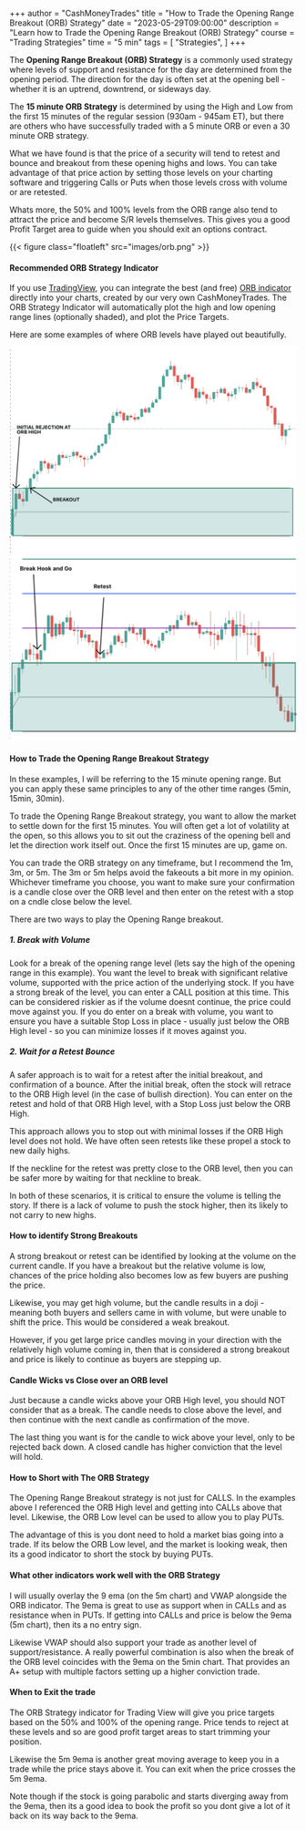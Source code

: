 +++
author = "CashMoneyTrades"
title = "How to Trade the Opening Range Breakout (ORB) Strategy"
date = "2023-05-29T09:00:00"
description = "Learn how to Trade the Opening Range Breakout (ORB) Strategy"
course = "Trading Strategies"
time = "5 min"
tags = [
    "Strategies",
]
+++


 The **Opening Range Breakout (ORB) Strategy** is a commonly used strategy where levels of support and resistance for the day are determined from the opening period. The direction for the day is often set at the opening bell - whether it is an uptrend, downtrend, or sideways day.

The **15 minute ORB Strategy** is determined by using the High and Low from the first 15 minutes of the regular session (930am - 945am ET), but there are others who have successfully traded with a 5 minute ORB or even a 30 minute ORB strategy.

What we have found is that the price of a security will tend to retest and bounce and breakout from these opening highs and lows.  You can take advantage of that price action by setting those levels on your charting software and triggering Calls or Puts when those levels cross with volume or are retested.

Whats more, the 50% and 100% levels from the ORB range also tend to attract the price and become S/R levels themselves.  This gives you a good Profit Target area to guide when you should exit an options contract.

{{< figure class="floatleft" src="images/orb.png" >}}


#### Recommended ORB Strategy Indicator

If you use [TradingView](https://www.tradingview.com/gopro/?share_your_love=amitgandhinz), you can integrate the best (and free) [ORB indicator](https://www.tradingview.com/script/ZpONAzhm-ORB-with-Price-Targets/) directly into your charts, created by our very own CashMoneyTrades.  The ORB Strategy Indicator will automatically plot the high and low opening range lines (optionally shaded), and plot the Price Targets.


Here are some examples of where ORB levels have played out beautifully.

![TSLA ORB High Breakout](images/ORB_TESLA.png)
![TSLA ORB Break Hook and Go](images/ORB_TESLA_BHG.png)

#### How to Trade the Opening Range Breakout Strategy

In these examples, I will be referring to the 15 minute opening range.  But you can apply these same principles to any of the other time ranges (5min, 15min, 30min).

To trade the Opening Range Breakout strategy, you want to allow the market to settle down for the first 15 minutes.  You will often get a lot of volatility at the open, so this allows you to sit out the craziness of the opening bell and let the direction work itself out.  Once the first 15 minutes are up, game on.

You can trade the ORB strategy on any timeframe, but I recommend the 1m, 3m, or 5m.  The 3m or 5m helps avoid the fakeouts a bit more in my opinion.  Whichever timeframe you choose, you want to make sure your confirmation is a candle close over the ORB level and then enter on the retest with a stop on a cndle close below the level. 

There are two ways to play the Opening Range breakout.

##### 1.  Break with Volume

Look for a break of the opening range level (lets say the high of the opening range in this example).  You want the level to break with significant relative volume, supported with the price action of the underlying stock.  If you have a strong break of the level, you can enter a CALL position at this time. This can be considered riskier as if the volume doesnt continue, the price could move against you.  If you do enter on a break with volume, you want to ensure you have a suitable Stop Loss in place - usually just below the ORB High level - so you can minimize losses if it moves against you.

##### 2.  Wait for a Retest Bounce

A safer approach is to wait for a retest after the initial breakout, and confirmation of a bounce.  After the initial break, often the stock will retrace to the ORB High level (in the case of bullish direction).  You can enter on the retest and hold of that ORB High level, with a Stop Loss just below the ORB High.  

This approach allows you to stop out with minimal losses if the ORB High level does not hold.  We have often seen retests like these propel a stock to new daily highs.

If the neckline for the retest was pretty close to the ORB level, then you can be safer more by waiting for that neckline to break.

In both of these scenarios, it is critical to ensure the volume is telling the story.  If there is a lack of volume to push the stock higher, then its likely to not carry to new highs.

#### How to identify Strong Breakouts

A strong breakout or retest can be identified by looking at the volume on the current candle.  If you have a breakout but the relative volume is low, chances of the price holding also becomes low as few buyers are pushing the price.

Likewise, you may get high volume, but the candle results in a doji - meaning both buyers and sellers came in with volume, but were unable to shift the price.  This would be considered a weak breakout.

However, if you get large price candles moving in your direction with the relatively high volume coming in, then that is considered a strong breakout and price is likely to continue as buyers are stepping up.

#### Candle Wicks vs Close over an ORB level

Just because a candle wicks above your ORB High level, you should NOT consider that as a break.  The candle needs to close above the level, and then continue with the next candle as confirmation of the move.  

The last thing you want is for the candle to wick above your level, only to be rejected back down.  A closed candle has higher conviction that the level will hold.

#### How to Short with The ORB Strategy

The Opening Range Breakout strategy is not just for CALLS.  In the examples above I referenced the ORB High level and getting into CALLs above that level.  Likewise, the ORB Low level can be used to allow you to play PUTs.  

The advantage of this is you dont need to hold a market bias going into a trade.  If its below the ORB Low level, and the market is looking weak, then its a good indicator to short the stock by buying PUTs.

#### What other indicators work well with the ORB Strategy

I will usually overlay the 9 ema (on the 5m chart) and VWAP alongside the ORB indicator.  The 9ema is great to use as support when in CALLs and as resistance when in PUTs.  If getting into CALLs and price is below the 9ema (5m chart), then its a no entry sign.  

Likewise VWAP should also support your trade as another level of support/resistance.  A really powerful combination is also when the break of the ORB level coincides with the 9ema on the 5min chart.  That provides an A+ setup with multiple factors setting up a higher conviction trade.

#### When to Exit the trade

The ORB Strategy indicator for Trading View will give you price targets based on the 50% and 100% of the opening range.  Price tends to reject at these levels and so are good profit target areas to start trimming your position.  

Likewise the 5m 9ema is another great moving average to keep you in a trade while the price stays above it.  You can exit when the price crosses the 5m 9ema.  

Note though if the stock is going parabolic and starts diverging away from the 9ema, then its a good idea to book the profit so you dont give a lot of it back on its way back to the 9ema.

